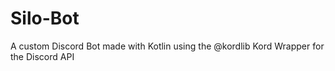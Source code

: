 # Silo-Bot
A custom Discord Bot made with Kotlin using the @kordlib Kord Wrapper for the Discord API
